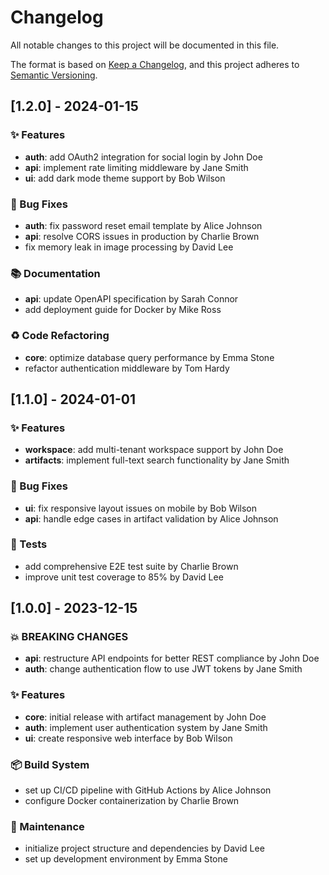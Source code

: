 # Changelog

All notable changes to this project will be documented in this file.

The format is based on [Keep a Changelog](https://keepachangelog.com/en/1.0.0/),
and this project adheres to [Semantic Versioning](https://semver.org/spec/v2.0.0.html).

## [1.2.0] - 2024-01-15

### ✨ Features

- **auth**: add OAuth2 integration for social login by John Doe
- **api**: implement rate limiting middleware by Jane Smith
- **ui**: add dark mode theme support by Bob Wilson

### 🐛 Bug Fixes

- **auth**: fix password reset email template by Alice Johnson
- **api**: resolve CORS issues in production by Charlie Brown
- fix memory leak in image processing by David Lee

### 📚 Documentation

- **api**: update OpenAPI specification by Sarah Connor
- add deployment guide for Docker by Mike Ross

### ♻️ Code Refactoring

- **core**: optimize database query performance by Emma Stone
- refactor authentication middleware by Tom Hardy

## [1.1.0] - 2024-01-01

### ✨ Features

- **workspace**: add multi-tenant workspace support by John Doe
- **artifacts**: implement full-text search functionality by Jane Smith

### 🐛 Bug Fixes

- **ui**: fix responsive layout issues on mobile by Bob Wilson
- **api**: handle edge cases in artifact validation by Alice Johnson

### 🧪 Tests

- add comprehensive E2E test suite by Charlie Brown
- improve unit test coverage to 85% by David Lee

## [1.0.0] - 2023-12-15

### 💥 BREAKING CHANGES

- **api**: restructure API endpoints for better REST compliance by John Doe
- **auth**: change authentication flow to use JWT tokens by Jane Smith

### ✨ Features

- **core**: initial release with artifact management by John Doe
- **auth**: implement user authentication system by Jane Smith
- **ui**: create responsive web interface by Bob Wilson

### 📦 Build System

- set up CI/CD pipeline with GitHub Actions by Alice Johnson
- configure Docker containerization by Charlie Brown

### 🔧 Maintenance

- initialize project structure and dependencies by David Lee
- set up development environment by Emma Stone
